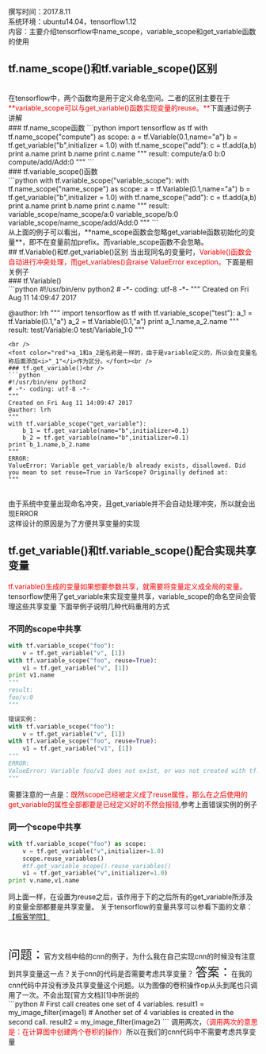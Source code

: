撰写时间：2017.8.11<br />
系统环境：ubuntu14.04，tensorflow1.12<br />
内容：主要介绍tensorflow中name_scope，variable_scope和get_variable函数的使用<br />

## tf.name_scope()和tf.variable_scope()区别
<br />
在tensorflow中，两个函数均是用于定义命名空间。二者的区别主要在于<font color = 'red'>**variable_scope可以与get_variable()函数实现变量的reuse。**</font>下面通过例子讲解<br />
### tf.name_scope函数
```python
import tensorflow as tf
with tf.name_scope("compute") as scope:
    a = tf.Variable(0.1,name="a")
    b = tf.get_variable("b",initializer = 1.0)
    with tf.name_scope("add"):
        c = tf.add(a,b)
print a.name
print b.name
print c.name
"""
result:
compute/a:0
b:0
compute/add/Add:0
"""
```
<br />
### tf.variable_scope()函数 <br />
```python
with tf.variable_scope("variable_scope"):   
    with tf.name_scope("name_scope") as scope:
        a = tf.Variable(0.1,name="a")
        b = tf.get_variable("b",initializer = 1.0)
        with tf.name_scope("add"):
            c = tf.add(a,b)
print a.name
print b.name
print c.name
"""
result:
variable_scope/name_scope/a:0
variable_scope/b:0
variable_scope/name_scope/add/Add:0
"""
```
<br />
从上面的例子可以看出，**name_scope函数会忽略get_variable函数初始化的变量**，即不在变量前加prefix。而variable_scope函数不会忽略。
<br />
## tf.Variable()和tf.get_variable()区别
当出现同名的变量时，<font color='red'>Variable()函数会自动进行冲突处理，而get_variables()会raise ValueError exception。</font>下面是相关例子<br />
### tf.Variable()<br />
```python
#!/usr/bin/env python2
# -*- coding: utf-8 -*-
"""
Created on Fri Aug 11 14:09:47 2017

@author: lrh
"""
import tensorflow as tf
with tf.variable_scope("test"):
    a_1 = tf.Variable(0.1,"a")
    a_2 = tf.Variable(0.1,"a")
print a_1.name,a_2.name
"""
result:
test/Variable:0 test/Variable_1:0
"""
```
<br />
<font color="red">a_1和a_2是名称是一样的，由于是variable定义的，所以会在变量名称后面添加<i>"_1"</i>作为区分。</font><br />
### tf.get_variable()<br />
```python
#!/usr/bin/env python2
# -*- coding: utf-8 -*-
"""
Created on Fri Aug 11 14:09:47 2017
@author: lrh
"""
with tf.variable_scope("get_variable"):
    b_1 = tf.get_variable(name="b",initializer=0.1)
    b_2 = tf.get_variable(name="b",initializer=0.1)
print b_1.name,b_2.name
"""
ERROR:
ValueError: Variable get_variable/b already exists, disallowed. Did you mean to set reuse=True in VarScope? Originally defined at:
"""
```
<br />
由于系统中变量出现命名冲突，且get_variable并不会自动处理冲突，所以就会出现ERROR<br />
这样设计的原因是为了方便共享变量的实现<br />

## tf.get_variable()和tf.variable_scope()配合实现共享变量<br />
<font color="red">tf.variable()生成的变量如果想要参数共享，就需要将变量定义成全局的变量。</font>tensorflow使用了get_variable来实现变量共享，variable_scope的命名空间会管理这些共享变量
下面举例子说明几种代码重用的方式
### 不同的scope中共享<br />
```python
with tf.variable_scope("foo"):
    v = tf.get_variable("v", [1])
with tf.variable_scope("foo", reuse=True):
    v1 = tf.get_variable("v", [1])
print v1.name
"""
result:
foo/v:0
"""

错误实例：
with tf.variable_scope("foo"):
    v = tf.get_variable("v", [1])
with tf.variable_scope("foo", reuse=True):
    v1 = tf.get_variable("v1", [1])
"""
ERROR:
ValueError: Variable foo/v1 does not exist, or was not created with tf.get_variable(). Did you mean to set reuse=None in VarScope?
"""
```
需要注意的一点是：<font color="red">既然scope已经被定义成了reuse属性，那么在之后使用的get_variable的属性全部都要是已经定义好的不然会报错</font>,参考上面错误实例的例子

### 同一个scope中共享<br />
```python
with tf.variable_scope("foo") as scope:
    v = tf.get_variable("v",initializer=1.0)
    scope.reuse_variables()
    #tf.get_variable_scope().reuse_variables()
    v1 = tf.get_variable("v",initializer=1.0)
print v.name,v1.name
```
同上面一样，在设置为reuse之后，该作用于下的之后所有的get_variable所涉及的变量全部都要是共享变量。
关于tensorflow的变量共享可以参看下面的文章：[【极客学院】][0]

</br>
</br>
<font size=5>问题：</font>官方文档中给的cnn的例子，为什么我在自己实现cnn的时候没有注意到共享变量这一点？关于cnn的代码是否需要考虑共享变量？
<font size=5>答案：</font>在我的cnn代码中并没有涉及共享变量这个问题。以为图像的卷积操作op从头到尾也只调用了一次。不会出现[官方文档][1]中所说的<br />
```python
# First call creates one set of 4 variables.
result1 = my_image_filter(image1)
# Another set of 4 variables is created in the second call.
result2 = my_image_filter(image2)
```
调用两次，<font color ="red">（调用两次的意思是：在计算图中创建两个卷积的操作）</font>所以在我们的cnn代码中不需要考虑共享变量<br />


[0]:http://wiki.jikexueyuan.com/project/tensorflow-zh/how_tos/variable_scope.html
[1]:https://www.tensorflow.org/programmers_guide/variable_scope
